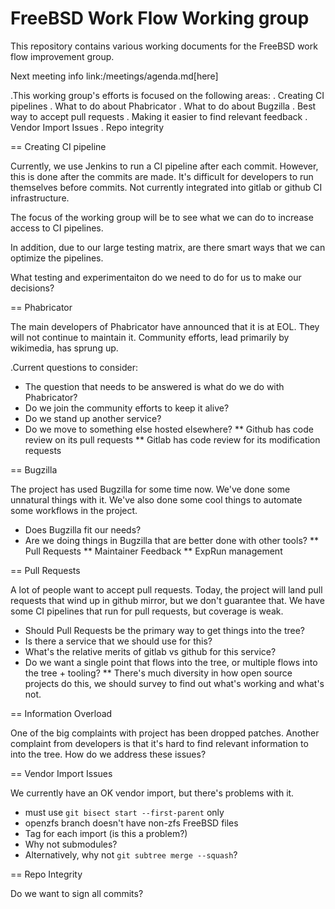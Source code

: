 FreeBSD Work Flow Working group
===============================

This repository contains various working documents for the FreeBSD work flow
improvement group.

Next meeting info link:/meetings/agenda.md[here]

.This working group's efforts is focused on the following areas:
. Creating CI pipelines
. What to do about Phabricator
. What to do about Bugzilla
. Best way to accept pull requests
. Making it easier to find relevant feedback
. Vendor Import Issues
. Repo integrity

== Creating CI pipeline

Currently, we use Jenkins to run a CI pipeline after each commit.
However, this is done after the commits are made.
It's difficult for developers to run themselves before commits.
Not currently integrated into gitlab or github CI infrastructure.

The focus of the working group will be to see what we can do to increase access to CI pipelines.

In addition, due to our large testing matrix, are there smart ways that we can optimize the pipelines.

What testing and experimentaiton do we need to do for us to make our decisions?

== Phabricator

The main developers of Phabricator have announced that it is at EOL.
They will not continue to maintain it.
Community efforts, lead primarily by wikimedia, has sprung up.

.Current questions to consider:
* The question that needs to be answered is what do we do with Phabricator?
* Do we join the community efforts to keep it alive?
* Do we stand up another service?
* Do we move to something else hosted elsewhere?
** Github has code review on its pull requests
** Gitlab has code review for its modification requests

== Bugzilla

The project has used Bugzilla for some time now.
We've done some unnatural things with it.
We've also done some cool things to automate some workflows in the project.

* Does Bugzilla fit our needs?
* Are we doing things in Bugzilla that are better done with other tools?
** Pull Requests
** Maintainer Feedback
** ExpRun management

== Pull Requests

A lot of people want to accept pull requests.
Today, the project will land pull requests that wind up in github mirror, but we don't guarantee that.
We have some CI pipelines that run for pull requests, but coverage is weak.

* Should Pull Requests be the primary way to get things into the tree?
* Is there a service that we should use for this?
* What's the relative merits of gitlab vs github for this service?
* Do we want a single point that flows into the tree, or multiple flows into the tree + tooling?
** There's much diversity in how open source projects do this, we should survey to find out what's working and what's not.

== Information Overload

One of the big complaints with project has been dropped patches.
Another complaint from developers is that it's hard to find relevant information to into the tree.
How do we address these issues?

== Vendor Import Issues

We currently have an OK vendor import, but there's problems with it.

* must use `git bisect start --first-parent` only
* openzfs branch doesn't have non-zfs FreeBSD files
* Tag for each import (is this a problem?)
* Why not submodules?
* Alternatively, why not `git subtree merge --squash`?

== Repo Integrity

Do we want to sign all commits?
